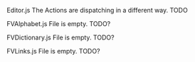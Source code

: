 Editor.js
The Actions are dispatching in a different way. TODO

FVAlphabet.js
File is empty. TODO?

FVDictionary.js
File is empty. TODO?

FVLinks.js
File is empty. TODO?
